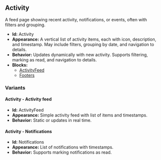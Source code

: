 ## Activity
A feed page showing recent activity, notifications, or events, often with filters and grouping.
- **Id:** Activity
- **Appearance:** A vertical list of activity items, each with icon, description, and timestamp. May include filters, grouping by date, and navigation to details.
- **Behavior:** Updates dynamically with new activity. Supports filtering, marking as read, and navigation to details.
- **Blocks:**
  - [ActivityFeed](../blocks/ActivityFeed.md)
  - [Footers](../blocks/Footers.md)
### Variants
#### Activity - **Activity feed**
- **Id:** ActivityFeed
- **Appearance:** Simple activity feed with list of items and timestamps.
- **Behavior:** Static or updates in real time.
#### Activity - **Notifications**
- **Id:** Notifications
- **Appearance:** List of notifications with timestamps.
- **Behavior:** Supports marking notifications as read.
